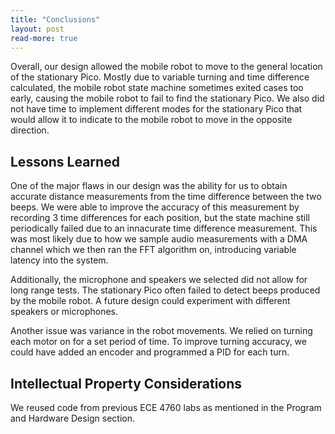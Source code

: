 ```yaml
---
title: "Conclusions"
layout: post
read-more: true
---
```


Overall, our design allowed the mobile robot to move to the general location of the stationary Pico. Mostly due to variable turning and time difference calculated, the mobile robot state machine sometimes exited cases too early, causing the mobile robot to fail to find the stationary Pico. We also did not have time to implement different modes for the stationary Pico that would allow it to indicate to the mobile robot to move in the opposite direction.


## Lessons Learned

One of the major flaws in our design was the ability for us to obtain accurate distance measurements from the time difference between the two beeps. We were able to improve the accuracy of this measurement by recording 3 time differences for each position, but the state machine still periodically failed due to an innacurate time difference measurement. This was most likely due to how we sample audio measurements with a DMA channel which we then ran the FFT algorithm on, introducing variable latency into the system.

Additionally, the microphone and speakers we selected did not allow for long range tests. The stationary Pico often failed to detect beeps produced by the mobile robot. A future design could experiment with different speakers or microphones.

Another issue was variance in the robot movements. We relied on turning each motor on for a set period of time. To improve turning accuracy, we could have added an encoder and programmed a PID for each turn.

## Intellectual Property Considerations

We reused code from previous ECE 4760 labs as mentioned in the Program and Hardware Design section.
